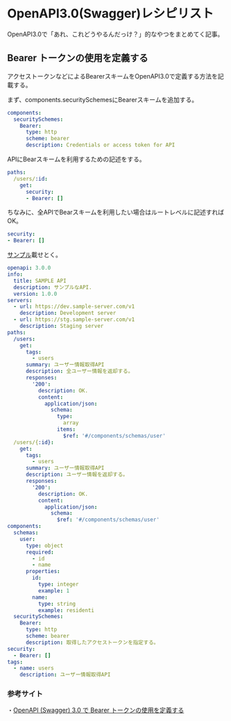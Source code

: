 # OpenAPI3.0(Swagger)レシピリスト

OpenAPI3.0で「あれ、これどうやるんだっけ？」的なやつをまとめてく記事。

## Bearer トークンの使用を定義する

アクセストークンなどによるBearerスキームをOpenAPI3.0で定義する方法を記載する。

まず、components.securitySchemesにBearerスキームを追加する。
```yaml
components:
  securitySchemes:
    Bearer:
      type: http
      scheme: bearer
      description: Credentials or access token for API
```

APIにBearスキームを利用するための記述をする。
```yaml
paths:
  /users/:id:
    get:
      security:
      - Bearer: []
```

ちなみに、全APIでBearスキームを利用したい場合はルートレベルに記述すればOK。
```yaml
security:
- Bearer: []
```

[サンプル](https://editor.swagger.io/)載せとく。
```yaml
openapi: 3.0.0
info:
  title: SAMPLE API
  description: サンプルなAPI.
  version: 1.0.0
servers:
  - url: https://dev.sample-server.com/v1
    description: Development server
  - url: https://stg.sample-server.com/v1
    description: Staging server
paths:
  /users:
    get:
      tags:
        - users
      summary: ユーザー情報取得API
      description: 全ユーザー情報を返却する。
      responses:
        '200':
          description: OK.
          content:
            application/json:
              schema:
                type:
                  array
                items:
                  $ref: '#/components/schemas/user'
  /users/{:id}:
    get:
      tags:
        - users
      summary: ユーザー情報取得API
      description: ユーザー情報を返却する。
      responses:
        '200':
          description: OK.
          content:
            application/json:
              schema:
                $ref: '#/components/schemas/user'
components:
  schemas:
    user:
      type: object
      required:
        - id
        - name
      properties:
        id:
          type: integer
          example: 1
        name:
          type: string
          example: residenti
  securitySchemes:
    Bearer:
      type: http
      scheme: bearer
      description: 取得したアクセストークンを指定する。
security:
  - Bearer: []
tags:
  - name: users
    description: ユーザー情報取得API
```

### 参考サイト
・[OpenAPI (Swagger) 3.0 で Bearer トークンの使用を定義する](https://riotz.works/articles/lopburny/2019/08/17/describe-bearer-scheme-in-openapi-3/)
